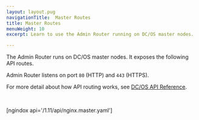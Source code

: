 ```yaml
---
layout: layout.pug
navigationTitle:  Master Routes
title: Master Routes
menuWeight: 10
excerpt: Learn to use the Admin Router running on DC/OS master nodes.

---
```

The Admin Router runs on DC/OS master nodes. It exposes the following API routes.

Admin Router listens on port `80` (HTTP) and `443` (HTTPS).

For more detail about how API routing works, see [DC/OS API Reference](/1.11/api/).

<br/>

[ngindox api='/1.11/api/nginx.master.yaml']
